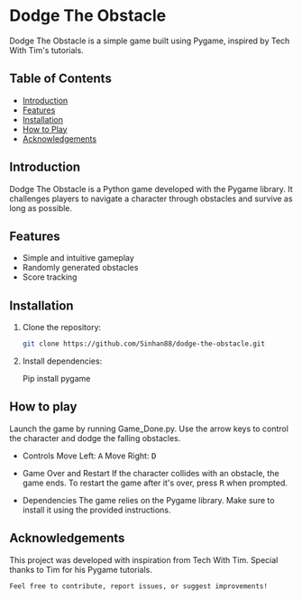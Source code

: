 # Dodge The Obstacle

Dodge The Obstacle is a simple game built using Pygame, inspired by Tech With Tim's tutorials.

## Table of Contents

- [Introduction](#introduction)
- [Features](#features)
- [Installation](#installation)
- [How to Play](#how-to-play)
- [Acknowledgements](#acknowledgements)

## Introduction

Dodge The Obstacle is a Python game developed with the Pygame library. It challenges players to navigate a character through obstacles and survive as long as possible.

## Features

- Simple and intuitive gameplay
- Randomly generated obstacles
- Score tracking

## Installation

1. Clone the repository:

   ```bash
   git clone https://github.com/Sinhan88/dodge-the-obstacle.git

2. Install dependencies:

    Pip install pygame

## How to play

Launch the game by running Game_Done.py. Use the arrow keys to control the character and dodge the falling obstacles.

- Controls
    Move Left: <kbd>A</kbd>
    Move Right: <kbd>D</kbd>

- Game Over and Restart
    If the character collides with an obstacle, the game ends.
    To restart the game after it's over, press <kbd>R</kbd> when prompted.

- Dependencies
    The game relies on the Pygame library. Make sure to install it using the provided instructions.

## Acknowledgements

This project was developed with inspiration from Tech With Tim. Special thanks to Tim for his Pygame tutorials.

    Feel free to contribute, report issues, or suggest improvements!
